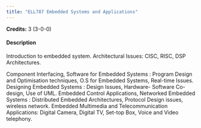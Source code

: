 ```yaml
---
title: "ELL787 Embedded Systems and Applications"
---
```

**Credits:** 3 (3-0-0)

#### Description
Introduction to embedded system. Architectural Issues: CISC, RISC, DSP Architectures.

Component Interfacing, Software for Embedded Systems : Program Design and Optimisation techniques, O.S for Embedded Systems, Real-time Issues. Designing Embedded Systems : Design Issues, Hardware- Software Co-design, Use of UML. Embedded Control Applications, Networked Embedded Systems : Distributed Embedded Architectures, Protocol Design issues, wireless network. Embedded Multimedia and Telecommunication Applications: Digital Camera, Digital TV, Set-top Box, Voice and Video telephony.